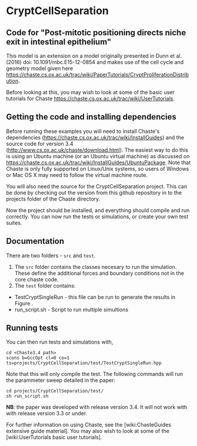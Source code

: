 # CryptCellSeparation

## Code for "Post-mitotic positioning directs niche exit in intestinal epithelium"

This model is an extension on a model originally presented in Dunn et al. (2016) doi: 10.1091/mbc.E15-12-0854 and makes use of the cell cycle and geometry model given here https://chaste.cs.ox.ac.uk/trac/wiki/PaperTutorials/CryptProliferationDistribution. 

Before looking at this, you may wish to look at some of the basic user tutorials for Chaste https://chaste.cs.ox.ac.uk/trac/wiki/UserTutorials.

## Getting the code and installing dependencies 

Before running these examples you will need to install Chaste's dependencies (https://chaste.cs.ox.ac.uk/trac/wiki/InstallGuides) and the source code for version 3.4 (http://www.cs.ox.ac.uk/chaste/download.html).
The easiest way to do this is using an Ubuntu machine (or an Ubuntu virtual machine) as discussed on https://chaste.cs.ox.ac.uk/trac/wiki/InstallGuides/UbuntuPackage. 
Note that Chaste is only fully supported on Linux/Unix systems, so users of Windows or Mac OS X may need to follow the virtual machine route.

You will also need the source for the CryptCellSeparation project.  This can be done by checking out the version from this github repository in to the projects folder of the Chaste directory.

Now the project should be installed, and everything should compile and run correctly. 
You can now run the tests or simulations, or create your own test suites.

## Documentation
There are two folders - `src` and `test`.
 1. The `src` folder contains the classes necesary to run the simulation. These define the additional forces and boundary conditions not in the core chaste code.
 2. The `test` folder contains:
  * TestCryptSingleRun - this file can be run to generate the results in Figure .
  * run_script.sh - Script to run multiple simultions

## Running tests
You can then run tests and simulations with,
```
cd <Chaste3.4 path>
scons b=GccOpt cl=0 co=1 ts=projects/CryptCellSeparation/test/TestCryptSingleRun.hpp
```

Note that this will only compile the test. The following commands will run the parammeter sweep detailed in the paper:
```
cd projects/CryptCellSeparation/test/
sh run_script.sh
```

**NB**: the paper was developed with release version 3.4. It will not work with with release version 3.3 or under.

For further information on using Chaste, see the [wiki:ChasteGuides extensive guide material].
You may also wish to look at some of the [wiki:UserTutorials basic user tutorials].
